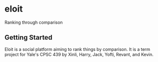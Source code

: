 # eloit

Ranking through comparison

## Getting Started

Eloit is a social platform aiming to rank things by comparison. It is a term project for Yale's CPSC 439 by Xinli, Harry, Jack, Yofti, Revant, and Kevin.
